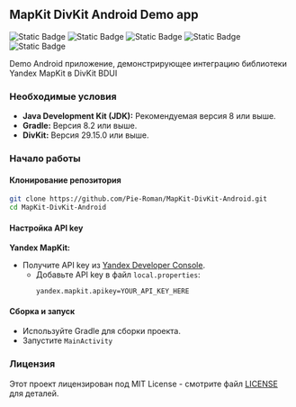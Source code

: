 ## MapKit DivKit Android Demo app

![Static Badge](https://img.shields.io/badge/divkit-orange?link=https%3A%2F%2Fgithub.com%2Fdivkit%2Fdivkit) ![Static Badge](https://img.shields.io/badge/mapkit-red?link=https%3A%2F%2Fyandex.ru%2Fmaps-api) ![Static Badge](https://img.shields.io/badge/ktor-gray?link=https%3A%2F%2Fktor.io) ![Static Badge](https://img.shields.io/badge/kodein-purple?link=https%3A%2F%2Fkodein.net%2Foss.html) ![Static Badge](https://img.shields.io/badge/glide-blue?link=https%3A%2F%2Fgithub.com%2Fbumptech%2Fglide)

Demo Android приложение, демонстрирующее интеграцию библиотеки Yandex MapKit в DivKit BDUI

### Необходимые условия

- **Java Development Kit (JDK):** Рекомендуемая версия 8 или выше.
- **Gradle:** Версия 8.2 или выше.
- **DivKit:** Версия 29.15.0 или выше.

### Начало работы

#### Клонирование репозитория

```sh
git clone https://github.com/Pie-Roman/MapKit-DivKit-Android.git
cd MapKit-DivKit-Android
```

#### Настройка API key

**Yandex MapKit:**
- Получите API key из [Yandex Developer Console](https://developer.tech.yandex.ru/services/).
    - Добавьте API key в файл `local.properties`:
      ```properties
      yandex.mapkit.apikey=YOUR_API_KEY_HERE
      ```

#### Сборка и запуск

- Используйте Gradle для сборки проекта.
- Запустите `MainActivity`

### Лицензия

Этот проект лицензирован под MIT License - смотрите файл [LICENSE](LICENSE) для деталей.